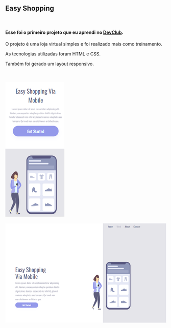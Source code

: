 <h2>Easy Shopping</h2>
<br>
<h4>Esse foi o primeiro projeto que eu aprendi no <a href="https://rodolfomori.com.br/devclub">DevClub<a/>.</h4>

<p>O projeto é uma loja virtual simples e foi realizado mais como treinamento. </p>
<p>As tecnologias utilizadas foram HTML e CSS.
<p>Também foi gerado um layout responsivo.</p>
<br>
<br>
<img src="https://github.com/rachelbsa/easy-shop/blob/master/easy-mobie.png?raw=true" />
<br>
<br>
<img src="https://github.com/rachelbsa/easy-shop/blob/master/easy-pc.png?raw=true" />

